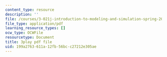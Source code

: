 ```yaml
---
content_type: resource
description: ''
file: /courses/3-021j-introduction-to-modeling-and-simulation-spring-2012/199a2763611a12fb56bcc27212e305ae_d3ChB1tDMyI.pdf
file_type: application/pdf
learning_resource_types: []
ocw_type: OCWFile
resourcetype: Document
title: 3play pdf file
uid: 199a2763-611a-12fb-56bc-c27212e305ae
---
```

